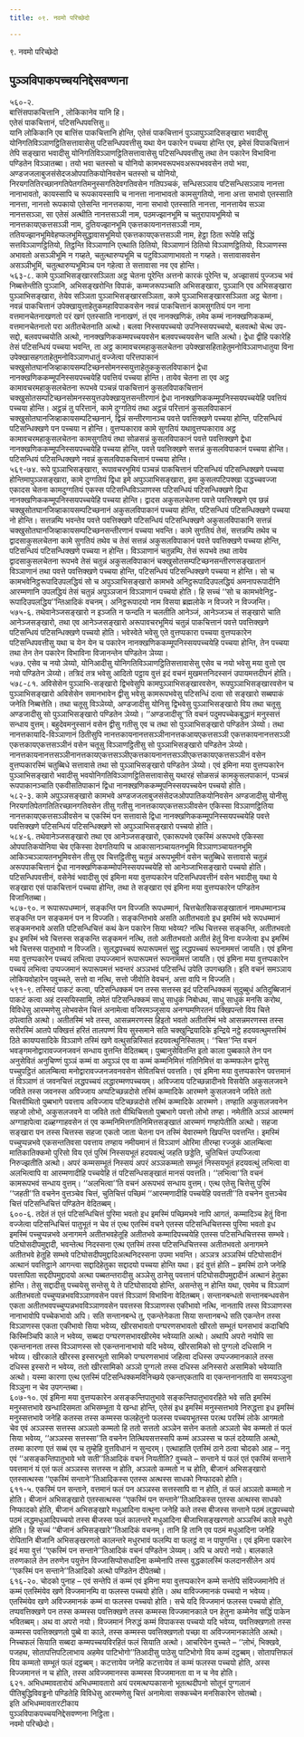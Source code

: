 ```yaml
---
title: ०९. नवमो परिच्छेदो

---
```

९. नवमो परिच्छेदो  


## पुञ्ञविपाकपच्चयनिद्देसवण्णना

५६०-२.  
बात्तिंसपाकचित्तानि , लोकिकानेव यानि हि।  
एतेसं पाकचित्तानं, पटिसन्धिपवत्तिसु॥  
यानि लोकिकानि एव बात्तिंस पाकचित्तानि होन्ति, एतेसं पाकचित्तानं पुञ्ञापुञ्ञादिसङ्खारा भवादीसु योनिगतिविञ्ञाणट्ठितिसत्तावासेसु पटिसन्धिपवत्तीसु यथा येन पकारेन पच्चया होन्ति एव, इमेसं विपाकचित्तानं तेपि सङ्खारा भवादीसु योनिगतिविञ्ञाणट्ठितिसत्तावासेसु पटिसन्धिपवत्तीसु तथा तेन पकारेन विभाविना पण्डितेन विञ्ञातब्बा। तयो भवा चतस्सो च योनियो कामभवरूपभवअरूपभववसेन तयो भवा, अण्डजजलाबुजसंसेदजओपपातिकयोनिवसेन चतस्सो च योनियो, निरयगतितिरच्छानगतिपेतगतिमनुस्सगतिदेवगतिवसेन गतिपञ्चकं, सन्धिसञ्ञाय पटिसन्धिसञ्ञाय नानत्ता नानाभावतो, कायस्सापि च रूपकायस्सापि च नानत्ता नानाभावतो कामसुगतियो, नाना अत्ता सभावो एतस्साति नानत्ता, नानत्तो रूपकायो एतेसन्ति नानत्तकाया, नाना सभावो एतस्साति नानत्ता, नानत्तायेव सञ्ञा नानत्तसञ्ञा, सा एतेसं अत्थीति नानत्तसञ्ञी नाम, पठमज्झानभूमि च चतुरापायभूमियो च नानत्तकायएकत्तसञ्ञी नाम, दुतियज्झानभूमि एकत्तकायनानत्तसञ्ञी नाम, ततियज्झानभूमिवेहप्फलभूमिसुद्धावासभूमियो एकत्तकायएकत्तसञ्ञी नाम, हेट्ठा ठिता रूपेहि सद्धिं सत्तविञ्ञाणट्ठितियो, तिट्ठन्ति विञ्ञाणानि एत्थाति ठितियो, विञ्ञाणानं ठितियो विञ्ञाणट्ठितियो, विञ्ञाणस्स अभावतो असञ्ञीभूमि न गय्हते, चतुत्थारुप्पभूमि च पटुविञ्ञाणाभावतो न गय्हते। सत्तावासवसेन असञ्ञीभूमिं, चतुत्थारुप्पभूमिञ्च पन गहेत्वा ते सत्तावासा नव एव होन्ति।  
५६३-८. कामे पुञ्ञाभिसङ्खारसञ्ञिता अट्ठ चेतना पूरेन्ति अत्तनो कारकं पूरेन्ति च, अज्झासयं पुज्जञ्च भवं निब्बत्तेन्तीति पुञ्ञानि, अभिसङ्खरोन्ति विपाकं, कम्मजरूपञ्चाति अभिसङ्खारा, पुञ्ञानि एव अभिसङ्खारा पुञ्ञाभिसङ्खारा, तेयेव सञ्ञिता पुञ्ञाभिसङ्खारसञ्ञिता, कामे पुञ्ञाभिसङ्खारसञ्ञिता अट्ठ चेतना। नवन्नं पाकचित्तानं उपेक्खायुत्ताहेतुकमहाविपाकवसेन नवन्नं पाकचित्तानं कामसुगतियं पन नाना वत्तमानचेतनाखणतो परं खणं एतस्साति नानाखणं, तं एव नानक्खणिकं, तमेव कम्मं नानक्खणिककम्मं, वत्तमानचेतनातो परा अतीतचेतनाति अत्थो। बलवा निस्सयपच्चयो उपनिस्सयपच्चयो, बलवत्थो चेत्थ उप-सद्दो, बलवपच्चयोति अत्थो, नानक्खणिककम्मपच्चयवसेन बलवपच्चयवसेन चाति अत्थो। द्वेधा द्वीहि पकारेहि तेसं पटिसन्धियं पच्चया भवन्ति, ता अट्ठ कामावचरमहाकुसलचेतना उपेक्खासहिताहेतुमनोविञ्ञाणधातुया विना उपेक्खासहगताहेतुमनोविञ्ञाणधातुं वज्जेत्वा परित्तपाकानं चक्खुसोतघानजिव्हाकायसम्पटिच्छनसोमनस्सयुत्ताहेतुककुसलविपाकानं द्वेधा नानक्खणिककम्मूपनिस्सयपच्चयेहि पवत्तियं पच्चया होन्ति। तायेव चेतना ता एव अट्ठ कामावचरमहाकुसलचेतना रूपभवे पञ्चन्नं पाकचित्तानं कुसलविपाकचित्तानं चक्खुसोतसम्पटिच्छनसोमनस्सयुत्तउपेक्खायुत्तसन्तीरणानं द्वेधा नानक्खणिककम्मूपनिस्सयपच्चयेहि पवत्तियं पच्चया होन्ति। अट्ठन्नं तु परित्तानं, कामे दुग्गतियं तथा अट्ठन्नं परित्तानं कुसलविपाकानं चक्खुसोतघानजिव्हाकायसम्पटिच्छनानं, द्विन्नं सन्तीरणानञ्च पवत्ते पवत्तिक्खणे पच्चया होन्ति, पटिसन्धियं पटिसन्धिक्खणे पन पच्चया न होन्ति। वुत्तप्पकाराव कामे सुगतियं यथावुत्तप्पकाराव अट्ठ कामावचरमहाकुसलचेतना कामसुगतियं तथा सोळसन्नं कुसलविपाकानं पवत्ते पवत्तिक्खणे द्वेधा नानक्खणिककम्मूपनिस्सयपच्चयेहि पच्चया होन्ति, पवत्ते पवत्तिक्खणे सत्तन्नं कुसलविपाकानं पच्चया होन्ति। पटिसन्धियं पटिसन्धिक्खणे नवन्नं कुसलविपाकचित्तानं पच्चया होन्ति।  
५६९-७४. रूपे पुञ्ञाभिसङ्खारा, रूपावचरभूमियं पञ्चन्नं पाकचित्तानं पटिसन्धियं पटिसन्धिक्खणे पच्चया होन्तिमापुञ्ञसङ्खारा, कामे दुग्गतियं द्विधा इमे अपुञ्ञाभिसङ्खारा, इमा कुसलपटिपक्खा उद्धच्चवज्जा एकादस चेतना कामदुग्गतियं एकस्स पटिसन्धिविञ्ञाणस्स पटिसन्धियं पटिसन्धिक्खणे द्विधा नानक्खणिककम्मूपनिस्सयपच्चयेहि पच्चया होन्ति। द्वादस अकुसलचेतना पवत्ते पवत्तिक्खणे एव छन्नं चक्खुसोतघानजिव्हाकायसम्पटिच्छनानं अकुसलविपाकानं पच्चया होन्ति, पटिसन्धियं पटिसन्धिक्खणे पच्चया नो होन्ति। सत्तन्नम्पि भवन्तेव पवत्ते पवत्तिक्खणे पटिसन्धियं पटिसन्धिक्खणे अकुसलविपाकानि सत्तन्नं चक्खुसोतघानजिव्हाकायसम्पटिच्छनसन्तीरणानं पच्चया भवन्ति। कामे सुगतियं तेसं, सत्तन्नम्पि तथेव च द्वादसाकुसलचेतना कामे सुगतियं तथेव च तेसं सत्तन्नं अकुसलविपाकानं पवत्ते पवत्तिक्खणे पच्चया होन्ति, पटिसन्धियं पटिसन्धिक्खणे पच्चया न होन्ति। विञ्ञाणानं चतुन्नम्पि, तेसं रूपभवे तथा तायेव द्वादसाकुसलचेतना रूपभवे तेसं चतुन्नं अकुसलविपाकानं चक्खुसोतसम्पटिच्छनसन्तीरणसङ्खातानं विञ्ञाणानं तथा पवत्ते पवत्तिक्खणे पच्चया होन्ति, पटिसन्धियं पटिसन्धिक्खणे पच्चया न होन्ति। सो च कामभवेनिट्ठरूपादिउपलद्धियं सो च अपुञ्ञाभिसङ्खारो कामभवे अनिट्ठरूपादिउपलद्धियं अमनापरूपादीनि आरम्मणानि उपलद्धियं तेसं चतुन्नं अपुञ्ञजानं विञ्ञाणानं पच्चयो होति। हि सच्चं ‘‘सो च कामभवेनिट्ठ-रूपादिउपलद्धिय’’न्तिआदिकं वचनम्। अनिट्ठरूपादयो नाम विसया ब्रह्मलोके न विज्जरे न विज्जन्ति।  
५७५-६. तथेवानेञ्जसङ्खारो न इञ्जति न फन्दति न चलतीति आनेञ्जं, आनेञ्जञ्च तं सङ्खारो चाति आनेञ्जसङ्खारो, तथा एव आनेञ्जसङ्खारो अरूपावचरभूमियं चतुन्नं पाकचित्तानं पवत्ते पवत्तिक्खणे पटिसन्धियं पटिसन्धिक्खणे पच्चयो होति। भवेस्वेते भवेसु एते वुत्तप्पकारा पच्चया वुत्तप्पकारेन पटिसन्धिपवत्तीसु यथा च येन येन च पकारेन नानक्खणिककम्मूपनिस्सयपच्चयेहि पच्चया होन्ति, तेन पच्चया तथा तेन तेन पकारेन विभाविना विजानन्तेन पण्डितेन ञेय्या।  
५७७. एसेव च नयो ञेय्यो, योनिआदीसु योनिगतिविञ्ञाणट्ठितिसत्तावासेसु एसेव च नयो भवेसु मया वुत्तो एव नयो पण्डितेन ञेय्यो। तत्रिदं तत्र भवेसु आदितो पट्ठाय वुत्तं इदं वचनं मुखमत्तनिदस्सनं उपायमत्तदीपनं होति।  
५७८-८१. अविसेसेन पुञ्ञाभि-सङ्खारो द्विभवेसुपि कामपुञ्ञाभिसङ्खारवसेन, रूपपुञ्ञाभिसङ्खारवसेन च पुञ्ञाभिसङ्खारो अविसेसेन समानभावेन द्वीसु भवेसु कामरूपभवेसु पटिसन्धिं दत्वा सो सङ्खारो सब्बपाकं जनेति निब्बत्तेति। तथा चतूसु विञ्ञेय्यो, अण्डजादीसु योनिसु द्विभवेसु पुञ्ञाभिसङ्खारो विय तथा चतूसु अण्डजादीसु सो पुञ्ञाभिसङ्खारो पण्डितेन ञेय्यो। ‘‘अण्डजादीसू’’ति वचनं पदुमपच्चेकबुद्धानं मनुस्सत्तं सन्धाय वुत्तम्। बहुदेवमनुस्सानं वसेन द्वीसु गतीसु एव च तथा सो पुञ्ञाभिसङ्खारो पण्डितेन ञेय्यो। तथा नानत्तकायादि-विञ्ञाणानं ठितीसुपि नानत्तकायनानत्तसञ्ञीनानत्तकआयएकत्तसञ्ञी एकत्तकायनानत्तसञ्ञी एकत्तकायएकत्तसञ्ञीनं वसेन चतूसु विञ्ञाणट्ठितीसु सो पुञ्ञाभिसङ्खारो पण्डितेन ञेय्यो। नानत्तकायनानत्तसञ्ञीनानत्तकायएकत्तसञ्ञीएकत्तकायनानत्तसञ्ञीएकत्तकायएकत्तसञ्ञीनं वसेन वुत्तप्पकारस्मिं चतुब्बिधे सत्तावासे तथा सो पुञ्ञाभिसङ्खारो पण्डितेन ञेय्यो। एवं इमिना मया वुत्तप्पकारेन पुञ्ञाभिसङ्खारो भवादीसु भवयोनिगतिविञ्ञाणट्ठितिसत्तावासेसु यथारहं सोळसन्नं कामकुसलपाकानं, पञ्चन्नं रूपपाकानञ्चाति एकवीसतिपाकानं द्विधा नानक्खणिककम्मूपनिस्सयपच्चयेन पच्चयो होति।  
५८२-३. कामे अपुञ्ञसङ्खारो कामभवे अण्डजजलाबुजसंसेदजओपपातिकयोनिवसेन अण्डजादीसु योनीसु निरयगतिपेतगतितिरच्छानगतिवसेन तीसु गतीसु नानत्तकायएकत्तसञ्ञीवसेन एकिस्सा विञ्ञाणट्ठितिया नानत्तकायएकत्तसञ्ञीवसेन च एकस्मिं पन सत्तावासे द्विधा नानक्खणिककम्मूपनिस्सयपच्चयेहि पवत्ते पवत्तिक्खणे पटिसन्धियं पटिसन्धिक्खणे सो अपुञ्ञाभिसङ्खारो पच्चयो होति।  
५८४-६. तथेवानेञ्जसङ्खारो तथा एव आनेञ्जसङ्खारो, एकारूपभवे एकस्मिं अरूपभवे एकिस्सा ओपपातिकयोनिया चेव एकिस्सा देवगतियापि च आकासानञ्चायतनभूमि विञ्ञाणञ्चायतनभूमि आकिञ्चञ्ञायतनभूमिवसेन तीसु एव चित्तट्ठितीसु चतुन्नं अरूपभूमीनं वसेन चतुब्बिधे सत्तावासे चतुन्नं अरूपपाकचित्तानं द्वेधा नानक्खणिककम्मोपनिस्सयपच्चयेहि सो आनेञ्जाभिसङ्खारो पच्चयो होति। पटिसन्धिपवत्तीनं, वसेनेवं भवादीसु एवं इमिना मया वुत्तप्पकारेन पटिसन्धिपवत्तीनं वसेन भवादीसु यथा ये सङ्खारा एसं पाकचित्तानं पच्चया होन्ति, तथा ते सङ्खारा एवं इमिना मया वुत्तप्पकारेन पण्डितेन विजानितब्बा।  
५८७-९०. न रूपारूपधम्मानं, सङ्कन्ति पन विज्जति रूपधम्मानं, चित्तचेतसिकसङ्खातानं नामधम्मानञ्च सङ्कन्ति पन सङ्कमनं पन न विज्जति। सङ्कन्तिभावे असति अतीतभवतो इध इमस्मिं भवे रूपधम्मानं सङ्कमनभावे असति पटिसन्धिचित्तं कथं केन पकारेन सिया भवेय्य? नत्थि चित्तस्स सङ्कन्ति, अतीतभवतो इध इमस्मिं भवे चित्तस्स सङ्कन्ति सङ्कमनं नत्थि, ततो अतीतभवतो अतीतं हेतुं विना वज्जेत्वा इध इमस्मिं भवे चित्तस्स पातुभावो न विज्जति। सुलद्धपच्चयं रूपारूपमत्तं सुट्ठु लद्धपच्चयं रूपनाममत्तं जायति। एवं इमिना मया वुत्तप्पकारेन पच्चयं लभित्वा उप्पज्जमानं रूपारूपमत्तं रूपनाममत्तं जायति। एवं इमिना मया वुत्तप्पकारेन पच्चयं लभित्वा उप्पज्जमानं रूपारूपमत्तं भवन्तरं अञ्ञभवं पटिसन्धिं उपेति उपगच्छति। इति वचनं समञ्ञाय लोकियवोहारेन पवुच्चते, सत्तो वा नत्थि, सत्तो जीवोति वेवचनं, अत्ता वापि न विज्जति।  
५९१-९. तस्सिदं पाकटं कत्वा, पटिसन्धिक्कमं पन तस्स सत्तस्स इदं पटिसन्धिक्कमं सुदुब्बुधं अतिदुब्बिजानं पाकटं कत्वा अहं दस्सयिस्सामि, तमेतं पटिसन्धिक्कमं साधु साधुकं निबोधथ, साधु साधुकं मनसि करोथ, विविधेसु आरम्मणेसु लोभवसेन चित्तं अनामेत्वा वजिरमञ्जूसाय अनग्घमणिरतनं पक्खिपन्तो विय चित्ते ठपेत्वाति अत्थो। अतीतस्मिं भवे तस्स, आसन्नमरणस्स हिइतो भवतो अतीतस्मिं भवे आसन्नमरणस्स तस्स सरीरस्मिं आतपे पक्खित्तं हरितं तालपण्णं विय सुस्समाने सति चक्खुन्द्रियादिके इन्द्रिये नट्ठे हदयवत्थुमत्तस्मिं ठिते कायप्पसादिके विञ्ञाणे तस्मिं खणे वत्थुसन्निस्सितं हदयवत्थुनिस्सितम्। ‘‘चित्त’’न्ति वचनं भवङ्गमनोद्वारावज्जनजवनं सन्धाय वुत्तन्ति वेदितब्बम्। पुब्बानुसेवितन्ति इतो काला पुब्बकाले तेन पन अनुसेवितं अनुचिण्णं पुञ्ञं कम्मं वा अपुञ्ञं एव वा कम्मं कम्मनिमित्तं गतिनिमित्तं वा कम्मफलेन द्वारेसु पच्चुपट्ठितं आलम्बित्वा मनोद्वारावज्जनजवनवसेन सेवितचित्तं पवत्तति। एवं इमिना मया वुत्तप्पकारेन पवत्तमानं तं विञ्ञाणं तं जवनचित्तं लद्धपच्चयं लद्धारम्मणपच्चयम्। अविज्जाय पटिच्छन्नादीनवे विसयेति अकुसलजवने जविते तस्स जवनस्स अविज्जाय अप्पटिच्छन्नदोसे तस्मिं कम्मादिके आरम्मणे कुसलजवने जविते ततो चित्तवीथितो पुब्बभागे पवत्ताय अविज्जाय पटिच्छन्नदोसे तस्मिं कम्मादिके आरम्मणे। तण्हाति अकुसलजवनेन सहजो लोभो, अकुसलजवने वा जविते ततो वीथिचित्ततो पुब्बभागे पवत्तो लोभो तण्हा। नमेतीति अञ्ञं आरम्मणं अग्गाहापेत्वा दळ्हग्गाहवसेन तं एव कम्मनिमित्तगतिनिमित्तसङ्खातं आरम्मणं गण्हापेतीति अत्थो। सहजा सङ्खारा पन तस्स चित्तस्स सहजा एकतो जाता चेतना पन तस्मिं येवारम्मणे खिपन्ति पवत्तन्ति। इमस्मिं पच्चुप्पन्नभवे एकसन्ततिवसा पवत्ताय तण्हाय नमीयमानं तं विञ्ञाणं ओरिमा तीरम्हा रज्जुकं आलम्बित्वा मातिकातिक्कमो पुरिसो विय एतं पुरिमं निस्सयभूतं हदयवत्थुं जहति छड्डेति, चुतिचित्तं उप्पज्जित्वा निरुज्झतीति अत्थो। अपरं कम्मसम्भूतं निस्सयं अपरं अञ्ञकम्मतो सम्भूतं निस्सयभूतं हदयवत्थुं लभित्वा वा अलभित्वापि वा आरम्मणादीहि पच्चयेहि तं पटिसन्धिसङ्खातं मानसं पवत्तति। ‘‘लभित्वा’’ति वचनं कामरूपभवं सन्धाय वुत्तम्। ‘‘अलभित्वा’’ति वचनं अरूपभवं सन्धाय वुत्तम्। एत्थ एतेसु चित्तेसु पुरिमं ‘‘जहती’’ति वचनेन वुत्तञ्चेव चित्तं, चुतिचित्तं पच्छिमं ‘‘आरम्मणादीहि पच्चयेहि पवत्तती’’ति वचनेन वुत्तञ्चेव चित्तं पटिसन्धिचित्तं पण्डितेन वेदितब्बम्।  
६००-६. तदेतं तं एतं पटिसन्धिचित्तं पुरिमा भवतो इध इमस्मिं पच्छिमभवे नापि आगतं, कम्मादिञ्च हेतुं विना वज्जेत्वा पटिसन्धिचित्तं पातुभूतं न चेव तं एत्थ एतस्मिं वचने एतस्स पटिसन्धिचित्तस्स पुरिमा भवतो इध इमस्मिं पच्चुप्पन्नभवे अनागमने अतीतभवहेतूहि अतीतभवे कम्मादिपच्चयेहि एतस्स पटिसन्धिचित्तस्स सम्भवे। पटिघोसदीपमुद्दादी, भवन्तेत्थ निदस्सना एत्थ एतस्मिं तस्स पटिसन्धिचित्तस्स अतीतभवतो अनागमने अतीतभवे हेतूहि सम्भवे पटिघोसदीपमुद्दादिअत्थनिदस्सना उपमा भवन्ति। अञ्ञत्र अञ्ञस्मिं पटिघोसादीनं अत्थानं पवत्तिट्ठाने आगन्त्वा सद्दादिहेतुका सद्दादयो पच्चया होन्ति यथा। इदं वुत्तं होति – इमस्मिं ठाने जनेहि पवत्तापिता सद्ददीपमुद्दादयो अत्था पब्बतन्तरादीसु अञ्ञेसु ठानेसु पवत्तानं पटिघोसदीपमुद्दादीनं अत्थानं हेतुका होन्ति। तेसु सद्दादीसु पच्चयेसु सन्तेसु ये ते पटिघोसादयो होन्ति, असन्तेसु न होन्ति यथा, एवमेव च विञ्ञाणं अतीतभवतो पच्चुप्पन्नभवविञ्ञाणवसेन पवत्तं विञ्ञाणं विभाविना वेदितब्बम्। सन्तानबन्धतो सन्तानबन्धवसेन एकता अतीतभवपच्चुप्पन्नभवविञ्ञाणवसेन पवत्तस्स विञ्ञाणस्स एकीभावो नत्थि, नानतापि तस्स विञ्ञाणस्स नानाभावोपि पच्चेकभावो अपि। सति सन्तानबन्धे तु, एकन्तेनेकता सिया सन्तानबन्धे सति एकन्तेन तस्स विञ्ञाणस्स एकता एकीभावो सिया भवेय्य, खीरसभावतो पग्घरणसभावतो खीरतो सम्भूतं घनसभावं कदाचिपि किस्मिञ्चिपि काले न भवेय्य, सब्बदा पग्घरणसभावखीरमेव भवेय्याति अत्थो। अथापि अपरो नयोपि सा एकन्तनानता तस्स विञ्ञाणस्स सो एकन्तनानाभावो यदि भवेय्य, खीरसामिको सो पुग्गलो दधिसामि न भवेय्य। खीरकाले खीरस्स इस्सरभूतो सामिको पग्घरणसभावं जहित्वा दधिस्स उप्पज्जमानकाले तस्स दधिस्स इस्सरो न भवेय्य, ततो खीरसामिको अञ्ञो पुग्गलो तस्स दधिस्स अनिस्सरो असामिको भवेय्याति अत्थो। यस्मा कारणा एत्थ एतस्मिं पटिसन्धिक्कमविनिच्छये एकन्तएकतापि वा एकन्तनानतापि वा समयञ्ञुना विञ्ञुना न चेव उपगन्तब्बा।  
६०७-१०. एवं इमिना मया वुत्तप्पकारेन असङ्कन्तिपातुभावे सङ्कन्तिपातुभावरहिते भवे सति इमस्मिं मनुस्सत्तभावे खन्धादिसमता अभिसम्भूता ये खन्धा होन्ति, एतेसं इध इमस्मिं मनुस्सत्तभावे निरुद्धत्ता इध इमस्मिं मनुस्सत्तभावे जनेहि कतस्स तस्स कम्मस्स फलहेतुनो फलस्स पच्चयभूतस्स परत्थ परस्मिं लोके आगमतो चेव एवं अञ्ञस्स सत्तस्स अञ्ञतो कम्मतो हि ततो सत्ततो अञ्ञेन सत्तेन कततो अञ्ञतो चेव कम्मतो तं फलं सिया भवेय्य, ‘‘अञ्ञस्स सत्तस्सा’’ति वचनेन तित्थियसत्तस्सपि कम्मं अञ्ञस्स च फलं ददेय्याति अत्थो, तस्मा कारणा एतं सब्बं एव च तुम्हेहि वुत्तविधानं न सुन्दरम्। एत्थाहाति एतस्मिं ठाने ठत्वा चोदको आह – ननु एवं ‘‘असङ्कन्तिपातुभावे भवे सती’’तिआदिकं वचनं नियतीति? वुच्चते – सन्ताने यं फलं एतं एकस्मिं सन्ताने पवत्तमानं यं एतं फलं अञ्ञस्स सत्तस्स न होति, अञ्ञतो कम्मतो न च होति, बीजानं अभिसङ्खारो एतस्सत्थस्स ‘‘एकस्मिं सन्ताने’’तिआदिकस्स एतस्स अत्थस्स साधको निप्फादको होति।  
६११-५. एकस्मिं पन सन्ताने, वत्तमानं फलं पन अञ्ञस्स सत्तस्सापि वा न होति, तं फलं अञ्ञतो कम्मतो न होति। बीजानं अभिसङ्खारो एतस्सत्थस्स ‘‘एकस्मिं पन सन्ताने’’तिआदिकस्स एतस्स अत्थस्स साधको निप्फादको होति, बीजानं अभिसङ्खारे मधुआदिना वत्थुना जनेहि कते तस्स बीजस्स सन्ताने पठमं लद्धपच्चयो पठमं लद्धमधुआदिपच्चयो तस्स बीजस्स फलं कालन्तरे मधुआदिना बीजाभिसङ्खरणतो अञ्ञस्मिं काले मधुरो होति। हि सच्चं ‘‘बीजानं अभिसङ्खारे’’तिआदिकं वचनम्। तानि हि तानि एव पठमं मधुआदिना जनेहि रोपितानि बीजानि अभिसङ्खरणतो कालन्तरे मधुरभावं फलम्पि वा फलट्ठं वा न पापुणन्ति। एवं इमिना पकारेन इदं मया वुत्तं ‘‘एकस्मिं पन सन्ताने’’तिआदिकं वचनं पण्डितेन ञेय्यम्। अपि च अपरो नयो। बालकाले तरुणकाले तेन तरुणेन पयुत्तेन विज्जासिप्पोसधादिना कम्मेनापि तस्स वुद्धकालस्मिं फलदानसीलेन अयं ‘‘एकस्मिं पन सन्ताने’’तिआदिको अत्थो पण्डितेन दीपेतब्बो।  
६१६-२०. चोदको पुनाह – एवं सन्तेपि तं कम्मं एवं इमिना मया वुत्तप्पकारेन कम्मे सन्तेपि संविज्जमानेपि तं कम्मं एतस्मिंयेव खणे विज्जमानम्पि वा फलस्स पच्चयो होति। अथ वाविज्जमानकं पच्चयो न भवेय्य। एतस्मिंयेव खणे अविज्जमानकं कम्मं वा फलस्स पच्चयो होति। सचे यदि विज्जमानं फलस्स पच्चयो होति, तप्पवत्तिक्खणे पन तस्स कम्मस्स पवत्तिक्खणे तस्स कम्मस्स विज्जमानकाले पन हेतुना कम्मेनेव सद्धिं पाकेन भवितब्बम्। अथ वा अपरो नयो। विज्जमानं निरुद्धं कम्मं विपाकस्स पच्चयो यदि भवेय्य, पवत्तिक्खणतो तस्स कम्मस्स पवत्तिक्खणतो पुब्बे वा काले, तस्स कम्मस्स पवत्तिक्खणतो पच्छा वा अविज्जमानकालेति अत्थो। निच्चफलं सियाति सब्बदा कम्मपच्चयविरहितं फलं सियाति अत्थो। आचरियेन वुच्चते – ‘‘लोभं, भिक्खवे, पजहथ, सोतापत्तिपटिलाभाय अहमेव पाटिभोगो’’तिआदीसु पाठेसु पाटिभोगो विय कम्मं दट्ठब्बम्। सोतापत्तिफलं विय कम्मतो सम्भूतं फलं दट्ठब्बम्। कटत्तायेव जनेहि कटत्तायेव तं कम्मं फलस्स पच्चयो होति, अस्स विज्जमानत्तं न च होति, तस्स अविज्जमानस्स कम्मस्स विज्जमानता वा न च नेव होति।  
६२१. अभिधम्मावतारोयं अभिधम्मावतारो अयं परमत्थप्पकासनो भूतत्थदीपनो सोतूनं पुग्गलानं पीतिबुद्धिविवड्ढनो पण्डितेहि विविधेसु आरम्मणेसु चित्तं अनामेत्वा सक्कच्चेन मनसिकारेन सोतब्बो।  
इति अभिधम्मावतारटीकाय  
पुञ्ञविपाकपच्चयनिद्देसवण्णना निट्ठिता।  
नवमो परिच्छेदो।  